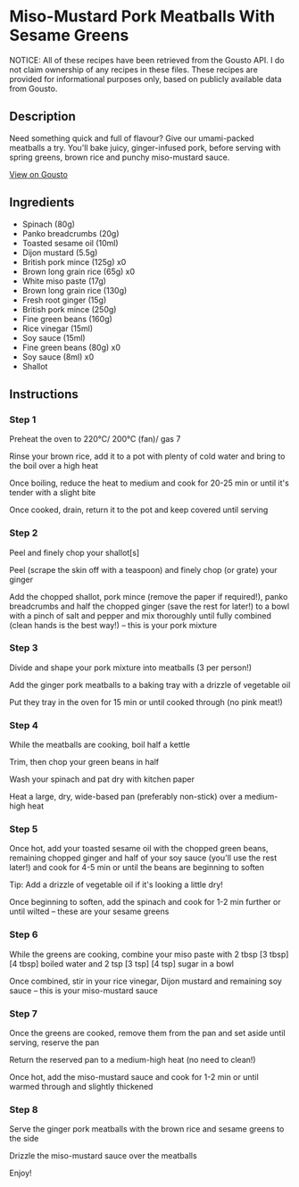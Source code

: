 # Miso-Mustard Pork Meatballs With Sesame Greens 

NOTICE: All of these recipes have been retrieved from the Gousto API. I do not claim ownership of any recipes in these files. These recipes are provided for informational purposes only, based on publicly available data from Gousto.

## Description

Need something quick and full of flavour? Give our umami-packed meatballs a try. You'll bake juicy, ginger-infused pork, before serving with spring greens, brown rice and punchy miso-mustard sauce. 

[View on Gousto](https://www.gousto.co.uk/recipes/cookbook/miso-mustard-pork-meatballs-with-sesame-greens)

## Ingredients

- Spinach (80g)
- Panko breadcrumbs (20g)
- Toasted sesame oil (10ml)
- Dijon mustard (5.5g)
- British pork mince (125g) x0
- Brown long grain rice (65g) x0
- White miso paste (17g)
- Brown long grain rice (130g)
- Fresh root ginger (15g)
- British pork mince (250g)
- Fine green beans (160g)
- Rice vinegar (15ml)
- Soy sauce (15ml)
- Fine green beans (80g) x0
- Soy sauce (8ml) x0
- Shallot

## Instructions


### Step 1

Preheat the oven to 220°C/ 200°C (fan)/ gas 7

Rinse your brown rice, add it to a pot with plenty of cold water and bring to the boil over a high heat

Once boiling, reduce the heat to medium and cook for 20-25 min or until it's tender with a slight bite

Once cooked, drain, return it to the pot and keep covered until serving


### Step 2

Peel and finely chop your shallot[s]

Peel (scrape the skin off with a teaspoon) and finely chop (or grate) your ginger

Add the chopped shallot, pork mince (remove the paper if required!), panko breadcrumbs and half the chopped ginger (save the rest for later!) to a bowl with a pinch of salt and pepper and mix thoroughly until fully combined (clean hands is the best way!) – this is your pork mixture


### Step 3

Divide and shape your pork mixture into meatballs (3 per person!)

Add the ginger pork meatballs to a baking tray with a drizzle of vegetable oil

Put they tray in the oven for 15 min or until cooked through (no pink meat!)


### Step 4

While the meatballs are cooking, boil half a kettle

Trim, then chop your green beans in half

Wash your spinach and pat dry with kitchen paper

Heat a large, dry, wide-based pan (preferably non-stick) over a medium-high heat


### Step 5

Once hot, add your toasted sesame oil with the chopped green beans, remaining chopped ginger and half of your soy sauce (you'll use the rest later!) and cook for 4-5 min or until the beans are beginning to soften

Tip: Add a drizzle of vegetable oil if it's looking a little dry!

Once beginning to soften, add the spinach and cook for 1-2 min further or until wilted – these are your sesame greens


### Step 6

While the greens are cooking, combine your miso paste with 2 tbsp <span class="text-purple">[3 tbsp]</span> <span class="text-danger">[4 tbsp]</span> boiled water and 2 tsp <span class="text-purple">[3 tsp]</span> <span class="text-danger">[4 tsp] </span>sugar in a bowl

Once combined, stir in your rice vinegar, Dijon mustard and remaining soy sauce – this is your miso-mustard sauce


### Step 7

Once the greens are cooked, remove them from the pan and set aside until serving, reserve the pan

Return the reserved pan to a medium-high heat (no need to clean!)

Once hot, add the miso-mustard sauce and cook for 1-2 min or until warmed through and slightly thickened

### Step 8

Serve the ginger pork meatballs with the brown rice and sesame greens to the side

Drizzle the miso-mustard sauce over the meatballs

Enjoy!

